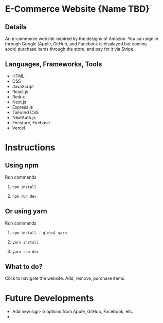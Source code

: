 # E-Commerce Website {Name TBD}

## Details
An e-commerce website inspired by the designs of Amazon. You can sign in through Google (Apple, GitHub, and Facebook is displayed but coming soon) purchase items through the store, and pay for it via Stripe.

## Languages, Frameworks, Tools
- HTML
- CSS
- JavaScript
- React.js
- Redux
- Next.js
- Express.js
- Tailwind CSS
- NextAuth.js
- Firestore, Firebase
- Vercel

# Instructions

## Using npm

Run commands

1. `npm install`

2. `npm run dev`

## Or using yarn

Run commands

1. `npm install --global yarn`

2. `yarn install`

3. `yarn run dev`

## What to do?

Click to navigate the website. Add, remove, purchase items.

# Future Developments
- Add new sign-in options from Apple, GitHub, Facebook, etc.
- 
